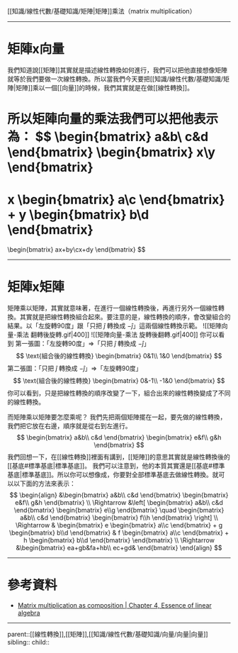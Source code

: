 [[知識/線性代數/基礎知識/矩陣|矩陣]]乘法（matrix multiplication）
- - -
# 矩陣x向量
我們知道說[[矩陣]]其實就是描述線性轉換如何進行，我們可以把他直接想像矩陣就等於我們要做一次線性轉換。所以當我們今天要把[[知識/線性代數/基礎知識/矩陣|矩陣]]乘以一個[[向量]]的時候，我們其實就是在做[[線性轉換]]。

所以矩陣向量的乘法我們可以把他表示為：
$$
\begin{bmatrix}
a&b\\
c&d
\end{bmatrix}
\begin{bmatrix}
x\\y
\end{bmatrix}
=
x
\begin{bmatrix}
a\\c
\end{bmatrix}
+
y
\begin{bmatrix}
b\\d
\end{bmatrix}
=
\begin{bmatrix}
ax+by\\cx+dy
\end{bmatrix}
$$
- - -
# 矩陣x矩陣
矩陣乘以矩陣，其實就意味著，在進行一個線性轉換後，再進行另外一個線性轉換。其實就是把線性轉換組合起來。要注意的是，線性轉換的順序，會改變組合的結果。以「左旋轉90度」跟「只把 $\hat{j}$ 轉換成 $-\hat{j}$」這兩個線性轉換示範。
![[矩陣向量-乘法 翻轉後旋轉.gif|400]]
![[矩陣向量-乘法 旋轉後翻轉.gif|400]]
你可以看到
第一張圖：「左旋轉90度」$\Rightarrow$「只把 $\hat{j}$ 轉換成 $-\hat{j}$」
$$
\text{組合後的線性轉換}
\begin{bmatrix}
0&1\\
1&0
\end{bmatrix}
$$
第二張圖：「只把 $\hat{j}$ 轉換成 $-\hat{j}$」$\Rightarrow$「左旋轉90度」
$$
\text{組合後的線性轉換}
\begin{bmatrix}
0&-1\\
-1&0
\end{bmatrix}
$$
你可以看到，只是把線性轉換的順序改變了一下，組合出來的線性轉換變成了不同的線性轉換。

而矩陣乘以矩陣要怎麼乘呢？
我們先把兩個矩陣擺在一起，要先做的線性轉換，我們把它放在右邊，順序就是從右到左進行。
$$
\begin{bmatrix}
a&b\\
c&d
\end{bmatrix}
\begin{bmatrix}
e&f\\
g&h
\end{bmatrix}
$$
我們回想一下，在[[線性轉換]]裡面有講到，[[矩陣]]的意思其實就是線性轉換後的[[基底#標準基底|標準基底]]。
我們可以注意到，他的本質其實還是[[基底#標準基底|標準基底]]。所以你可以想像成，你要對全部標準基底去做線性轉換。就可以以下面的方法來表示：
$$
\begin{align}
&\begin{bmatrix}
a&b\\
c&d
\end{bmatrix}
\begin{bmatrix}
e&f\\
g&h
\end{bmatrix}
\\
\Rightarrow
&\left[
\begin{bmatrix}
a&b\\
c&d
\end{bmatrix}
\begin{bmatrix}
e\\g
\end{bmatrix}
\quad
\begin{bmatrix}
a&b\\
c&d
\end{bmatrix}
\begin{bmatrix}
f\\h
\end{bmatrix}
\right]
\\
\Rightarrow
&
\begin{bmatrix}
e
\begin{bmatrix}
a\\c
\end{bmatrix}
+
g
\begin{bmatrix}
b\\d
\end{bmatrix}
&
f
\begin{bmatrix}
a\\c
\end{bmatrix}
+
h
\begin{bmatrix}
b\\d
\end{bmatrix}
\end{bmatrix}
\\
\Rightarrow
&\begin{bmatrix}
ea+gb&fa+hb\\
ec+gd&
\end{bmatrix}
\end{align}
$$


- - -
# 參考資料
- [Matrix multiplication as composition | Chapter 4, Essence of linear algebra](https://www.youtube.com/watch?v=XkY2DOUCWMU&t=139s)
- - -
parent::[[線性轉換]],[[矩陣]],[[知識/線性代數/基礎知識/向量/向量|向量]]
sibling::
child::